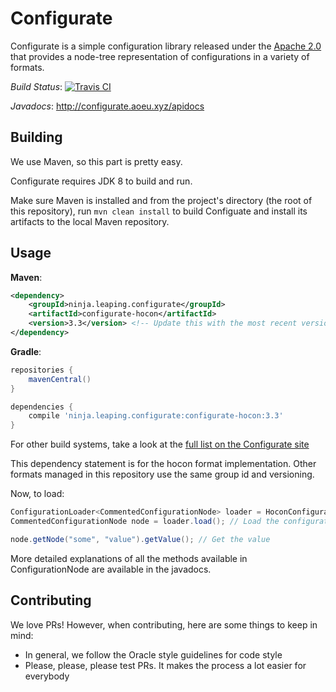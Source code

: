 # Configurate
Configurate is a simple configuration library released under the [Apache 2.0](LICENSE) that provides a node-tree representation of configurations in a variety of formats.

*Build Status*: [![Travis CI](https://travis-ci.org/zml2008/configurate.svg)](https://travis-ci.org/zml2008/configurate)

*Javadocs*: http://configurate.aoeu.xyz/apidocs


## Building
We use Maven, so this part is pretty easy. 

Configurate requires JDK 8 to build and run.

Make sure Maven is installed and from the project's directory (the root of this repository), run `mvn clean install` to build Configuate and install its artifacts to the local Maven repository.

## Usage

**Maven**:
```xml
<dependency>
    <groupId>ninja.leaping.configurate</groupId>
    <artifactId>configurate-hocon</artifactId>
    <version>3.3</version> <!-- Update this with the most recent version -->
</dependency>
``` 

**Gradle**:
```groovy
repositories {
    mavenCentral()
}

dependencies {
    compile 'ninja.leaping.configurate:configurate-hocon:3.3'
}
```

For other build systems, take a look at the [full list on the Configurate site](http://configurate.aoeu.xyz/configurate-hocon/dependency-info.html)

This dependency statement is for the hocon format implementation. Other formats managed in this repository use the same group id and versioning.

Now, to load:
```java
ConfigurationLoader<CommentedConfigurationNode> loader = HoconConfigurationLoader.builder().setPath(file).build(); // Create the loader
CommentedConfigurationNode node = loader.load(); // Load the configuration into memory

node.getNode("some", "value").getValue(); // Get the value
```
More detailed explanations of all the methods available in ConfigurationNode are available in the javadocs.

## Contributing
We love PRs! However, when contributing, here are some things to keep in mind:

- In general, we follow the Oracle style guidelines for code style
- Please, please, please test PRs. It makes the process a lot easier for everybody

